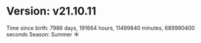# Version: v21.10.11
Time since birth: 7986 days, 191664 hours, 11499840 minutes, 689990400 seconds
Season: Summer ☀️
